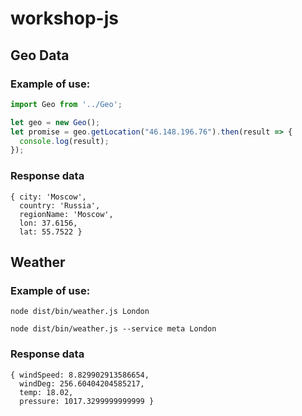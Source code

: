 # workshop-js

## Geo Data
### Example of use:

```javascript
import Geo from '../Geo';

let geo = new Geo();
let promise = geo.getLocation("46.148.196.76").then(result => {
  console.log(result);
});
```
### Response data
```
{ city: 'Moscow',
  country: 'Russia',
  regionName: 'Moscow',
  lon: 37.6156,
  lat: 55.7522 }
```

## Weather

### Example of use:
```
node dist/bin/weather.js London
```
```
node dist/bin/weather.js --service meta London
```

### Response data
```
{ windSpeed: 8.829902913586654,
  windDeg: 256.60404204585217,
  temp: 18.02,
  pressure: 1017.3299999999999 }
```
